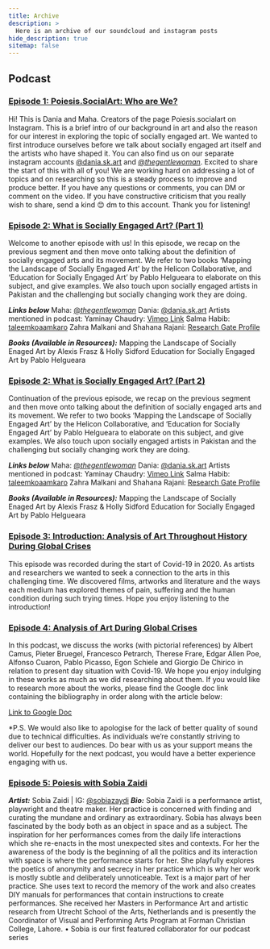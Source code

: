 ```yaml
---
title: Archive
description: >
  Here is an archive of our soundcloud and instagram posts
hide_description: true
sitemap: false
---
```


## Podcast

### [Episode 1: Poiesis.SocialArt: Who are We?](https://soundcloud.com/user-384729018/episode-1-who-we-are)

Hi! This is Dania and Maha. Creators of the page Poiesis.socialart on Instagram. This is a brief intro of our background in art and also the reason for our interest in exploring the topic of socially engaged art. We wanted to first introduce ourselves before we talk about socially engaged art itself and the artists who have shaped it. You can also find us on our separate instagram accounts [@dania.sk.art](https://www.instagram.com/dania.sk.art/) and [@_thegentlewoman_](https://www.instagram.com/_thegentlewoman_/).
Excited to share the start of this with all of you! We are working hard on addressing a lot of topics and on researching so this is a steady process to improve and produce better.
If you have any questions or comments, you can DM or comment on the video. If you have constructive criticism that you really wish to share, send a kind 😊 dm to this account.
Thank you for listening!

### [Episode 2: What is Socially Engaged Art? (Part 1)](https://soundcloud.com/user-384729018/episode-2-part-1-definition-and-movement)

Welcome to another episode with us! In this episode, we recap on the previous segment and then move onto talking about the definition of socially engaged arts and its movement. We refer to two books ‘Mapping the Landscape of Socially Engaged Art’ by the Helicon Collaborative, and ‘Education for Socially Engaged Art’ by Pablo Helgueara to elaborate on this subject, and give examples.
We also touch upon socially engaged artists in Pakistan and the challenging but socially changing work they are doing.

***Links below***
Maha: [@_thegentlewoman_](https://www.instagram.com/_thegentlewoman_/)
Dania: [@dania.sk.art](https://www.instagram.com/dania.sk.art/)
Artists mentioned in podcast:
Yaminay Chaudry: [Vimeo Link](vimeo.com/showcase/5225521/video/35740223) 
Salma Habib: [taleemkoaamkaro](instagram.com/taleemkoaamkaroigshid=sdwvmaie1slj)
Zahra Malkani and Shahana Rajani: [Research Gate Profile](www.researchgate.net/publication/31…the_Frontlines)

***Books (Available in Resources):***
Mapping the Landscape of Socially Enaged Art by Alexis Frasz & Holly Sidford 
Education for Socially Engaged Art by Pablo Helgueara

### [Episode 2: What is Socially Engaged Art? (Part 2)](https://soundcloud.com/user-384729018/episode-2-part-2-definition-and-meaning)

Continuation of the previous episode, we recap on the previous segment and then move onto talking about the definition of socially engaged arts and its movement. We refer to two books ‘Mapping the Landscape of Socially Engaged Art’ by the Helicon Collaborative, and ‘Education for Socially Engaged Art’ by Pablo Helgueara to elaborate on this subject, and give examples.
We also touch upon socially engaged artists in Pakistan and the challenging but socially changing work they are doing.

***Links below***
Maha: [@_thegentlewoman_](https://www.instagram.com/_thegentlewoman_/)
Dania: [@dania.sk.art](https://www.instagram.com/dania.sk.art/)
Artists mentioned in podcast:
Yaminay Chaudry: [Vimeo Link](vimeo.com/showcase/5225521/video/35740223) 
Salma Habib: [taleemkoaamkaro](instagram.com/taleemkoaamkaroigshid=sdwvmaie1slj)
Zahra Malkani and Shahana Rajani: [Research Gate Profile](www.researchgate.net/publication/31…the_Frontlines)

***Books (Available in Resources):***
Mapping the Landscape of Socially Enaged Art by Alexis Frasz & Holly Sidford 
Education for Socially Engaged Art by Pablo Helgueara

### [Episode 3: Introduction: Analysis of Art Throughout History During Global Crises](https://soundcloud.com/user-384729018/episode-3-introduction-to-art-and-covid-19)

This episode was recorded during the start of Covid-19 in 2020.
As artists and researchers we wanted to seek a connection to the arts in this challenging time.
We discovered films, artworks and literature and the ways each medium has explored themes of pain, suffering and the human condition during such trying times.
Hope you enjoy listening to the introduction!

### [Episode 4: Analysis of Art During Global Crises](https://soundcloud.com/user-384729018/episode-4-analysis-of-art-during-global-crises)

In this podcast, we discuss the works (with pictorial references) by Albert Camus, Pieter Bruegel, Francesco Petrarch, Therese Frare, Edgar Allen Poe, Alfonso Cuaron, Pablo Picasso, Egon Schiele and Giorgio De Chirico in relation to present day situation with Covid-19.
We hope you enjoy indulging in these works as much as we did researching about them.
If you would like to research more about the works, please find the Google doc link containing the bibliography in order along with the article below:

[Link to Google Doc](https://bit.ly/2TKa9DD)

*P.S. We would also like to apologise for the lack of better quality of sound due to technical difficulties. As individuals we’re constantly striving to deliver our best to audiences. Do bear with us as your support means the world. Hopefully for the next podcast, you would have a better experience engaging with us. 

### [Episode 5: Poiesis with Sobia Zaidi](https://soundcloud.com/user-384729018/episode-5-with-sobia-zaidi )

***Artist:*** Sobia Zaidi | IG: [@sobiazaydi](https://www.instagram.com/sobiazaydi/)
***Bio:*** Sobia Zaidi is a performance artist, playwright and theatre maker. Her practice is concerned with finding and curating the mundane and ordinary as extraordinary. Sobia has always been fascinated by the body both as an object in space and as a subject. The inspiration for her performances comes from the daily life interactions which she re-enacts in the most unexpected sites and contexts. For her the awareness of the body is the beginning of all the politics and its interaction with space is where the performance starts for her. She playfully explores the poetics of anonymity and secrecy in her practice which is why her work is mostly subtle and deliberately unnoticeable. Text is a major part of her practice. She uses text to record the memory of the work and also creates DIY manuals for performances that contain instructions to create performances. She received her Masters in Performance Art and artistic research from Utrecht School of the Arts, Netherlands and is presently the Coordinator of Visual and Performing Arts Program at Forman Christian College, Lahore.
•
Sobia is our first featured collaborator for our podcast series
